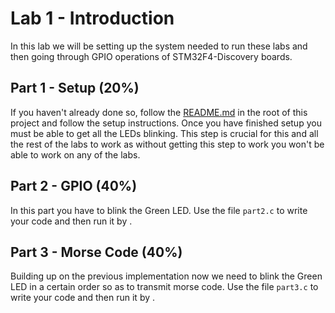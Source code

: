 # Lab 1 - Introduction
In this lab we will be setting up the system needed to run these labs and then going through GPIO operations of STM32F4-Discovery boards.

## Part 1 - Setup (20%)
If you haven't already done so, follow the [README.md](../../README.md) in the root of this project and follow the setup instructions. Once you have finished setup you must be able to get all the LEDs blinking. This step is crucial for this and all the rest of the labs to work as without getting this step to work you won't be able to work on any of the labs.

## Part 2 - GPIO (40%)
In this part you have to blink the Green LED. Use the file `part2.c` to write your code and then run it by <Some Instruction>.

## Part 3 - Morse Code (40%)
Building up on the previous implementation now we need to blink the Green LED in a certain order so as to transmit morse code. Use the file `part3.c` to write your code and then run it by <Some Instruction>.